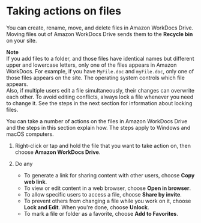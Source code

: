 # Taking actions on files<a name="file-actions"></a>

You can create, rename, move, and delete files in Amazon WorkDocs Drive\. Moving files out of Amazon WorkDocs Drive sends them to the **Recycle bin** on your site\.

**Note**  
If you add files to a folder, and those files have identical names but different upper and lowercase letters, only one of the files appears in Amazon WorkDocs\. For example, if you have `MyFile.doc` and `myFile.doc`, only one of those files appears on the site\. The operating system controls which file appears\.  
Also, if multiple users edit a file simultaneously, their changes can overwrite each other\. To avoid editing conflicts, always lock a file whenever you need to change it\. See the steps in the next section for information about locking files\.

You can take a number of actions on the files in Amazon WorkDocs Drive and the steps in this section explain how\. The steps apply to Windows and macOS computers\.

1. Right\-click or tap and hold the file that you want to take action on, then choose **Amazon WorkDocs Drive**\.

1. Do any 
   + To generate a link for sharing content with other users, choose **Copy web link**\. 
   + To view or edit content in a web browser, choose **Open in browser**\.
   + To allow specific users to access a file, choose **Share by invite**\.
   + To prevent others from changing a file while you work on it, choose **Lock and Edit**\. When you're done, choose **Unlock**\.
   + To mark a file or folder as a favorite, choose **Add to Favorites**\.